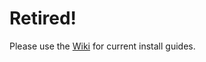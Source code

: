 # Retired! 

Please use the [Wiki](https://github.com/zdykstra/zfsbootmenu/wiki) for current install guides.
